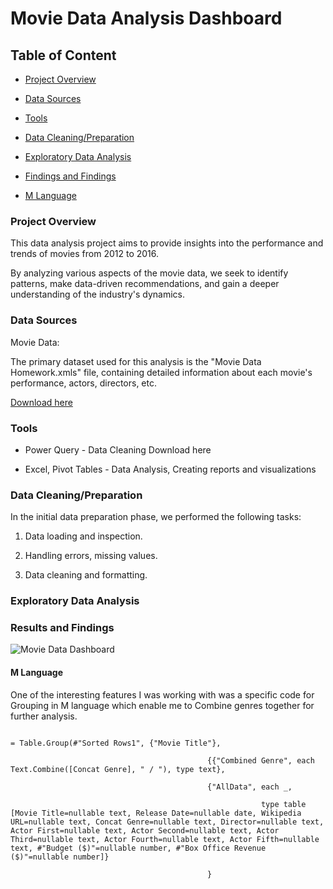 # Movie Data Analysis Dashboard





## Table of Content

 - [Project Overview](#project-overview)

 - [Data Sources](#data-sources)

 - [Tools](#tools)

 - [Data Cleaning/Preparation](#data-cleaning-/-preparation)

 - [Exploratory Data Analysis](#exploratory-data-analysis)

 - [Findings and Findings](#results-and-findings)

 - [M Language](#m-language)



### Project Overview

This data analysis project aims to provide insights into the performance and trends of movies from 2012 to 2016. 

By analyzing various aspects of the movie data, we seek to identify patterns, make data-driven recommendations, and gain a deeper understanding of the industry's dynamics.



### Data Sources

Movie Data: 

The primary dataset used for this analysis is the "Movie Data Homework.xmls" file, containing detailed information about each movie's performance, actors, directors, etc.

[Download here](https://github.com/user-attachments/files/16405334/Movies.Data.Homework.xlsx)



### Tools

 - Power Query - Data Cleaning Download here

 - Excel, Pivot Tables - Data Analysis, Creating reports and visualizations



### Data Cleaning/Preparation

In the initial data preparation phase, we performed the following tasks:

1. Data loading and inspection.

2. Handling errors, missing values.

3. Data cleaning and formatting.


### Exploratory Data Analysis



### Results and Findings

![Movie Data Dashboard](https://github.com/user-attachments/assets/db439155-2f79-409b-bcac-287128967ffa)



#### M Language 

One of the interesting features I was working with was a specific code for Grouping in M language which enable me to Combine genres together for further analysis.

```

= Table.Group(#"Sorted Rows1", {"Movie Title"}, 

                                            {{"Combined Genre", each Text.Combine([Concat Genre], " / "), type text},

                                            {"AllData", each _, 

                                                        type table [Movie Title=nullable text, Release Date=nullable date, Wikipedia URL=nullable text, Concat Genre=nullable text, Director=nullable text, Actor First=nullable text, Actor Second=nullable text, Actor Third=nullable text, Actor Fourth=nullable text, Actor Fifth=nullable text, #"Budget ($)"=nullable number, #"Box Office Revenue ($)"=nullable number]}

                                            }

```

